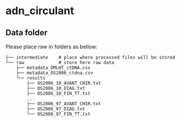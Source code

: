 # adn_circulant

## Data folder

Please place raw in folders as bellow:

```
├── intermediate    # place where processed files will be stored
└── raw             # store here raw data
    ├── metadata_DMLHT_ctDNA.csv
    ├── metadata_OS2006_ctdna.csv
    └── results
        ├── OS2006_10_AVANT_CHIR.txt
        ├── OS2006_10_DIAG.txt
        ├── OS2006_10_FIN_TT.txt
        ...
        ├── OS2006_97_AVANT_CHIR.txt
        ├── OS2006_97_DIAG.txt
        └── OS2006_97_FIN_TT.txt
```
